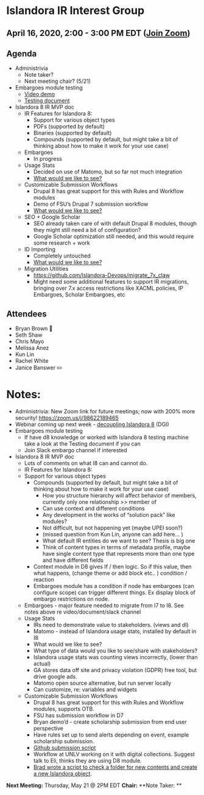 # Islandora IR Interest Group
## April 16, 2020, 2:00 - 3:00 PM EDT ([Join Zoom](https://zoom.us/j/526356143))

## Agenda
- Administrivia
  - Note taker?
  - Next meeting chair? (5/21)
- Embargoes module testing
  - [Video demo](https://www.youtube.com/watch?v=5pUi8G8uxcU)
  - [Testing document](https://docs.google.com/document/d/18XWb2dODoUuxopHTxGbGMCxOZILgKztWJUkKcePONYs/edit?usp=sharing)
- Islandora 8 IR MVP doc
  - IR Features for Islandora 8:
    - Support for various object types
    - PDFs (supported by default)
    - Binaries (supported by default)
    - Compounds (supported by default, but might take a bit of thinking about how to make it work for your use case)
  - Embargoes
    - In progress
  - Usage Stats
    - Decided on use of Matomo, but so far not much integration
    - [What would we like to see?](https://docs.google.com/document/d/1SUkWIm5CLbZTHeToYgVfHQqSTVHBg0-FKJdUNiHSzYM/edit?usp=sharing)
  - Customizable Submission Workflows
    - Drupal 8 has great support for this with Rules and Workflow modules
    - Demo of FSU’s Drupal 7 submission workflow 
    - [What would we like to see?](https://docs.google.com/document/d/1GTWCKwMsbd4g5n1QRt0sQ1EyH3PdsDH53J_HmoFh2Ig/edit?usp=sharing)
  - SEO + Google Scholar 
    - SEO already taken care of with default Drupal 8 modules, though they might still need a bit of configuration?
    - Google Scholar optimization still needed, and this would require some research + work
  - ID Importing
    - Completely untouched
    - [What would we like to see?](https://docs.google.com/document/d/1aiNlwjBz4KVllLDL-q3M0K9QbRKXrC7Na3ckIvIm-Bg/edit?usp=sharing)
  - Migration Utilities
    - https://github.com/Islandora-Devops/migrate_7x_claw 
    - Might need some additional features to support IR migrations, bringing over 7.x access restrictions like XACML policies, IP Embargoes, Scholar Embargoes, etc


## Attendees
- Bryan Brown :chicken:
- Seth Shaw
- Chris Mayo
- Melissa Anez
- Kun Lin
- Rachel White
- Janice Banswer :pencil2:


# Notes:
- Administrivia: New Zoom link for future meetings; now with 200% more security! https://zoom.us/j/98622189465
- Webinar coming up next week - [decoupling Islandora 8](https://zoom.us/meeting/register/tZQsfuuprz4sox_yChCWvsfnKhrKE-b2bQ) (DGI) 
- Embargoes module testing
  - If have d8 knowledge or worked with Islandora 8 testing machine take a look at the Testing document if you can
  - Join Slack embargo channel if interested
- Islandora 8 IR MVP doc
  - Lots of comments on what I8 can and cannot do. 
  - IR Features for Islandora 8:
  - Support for various object types
    - Compounds (supported by default, but might take a bit of thinking about how to make it work for your use case)
      - How you structure hierarchy will affect behavior of members, currently only one relationship >> member of
      - Can use context and different conditions
      - Any development in the works of “solution pack” like modules?
      - Not difficult, but not happening yet (maybe UPEI soon?)
      - (missed question from Kun Lin, anyone can add here… )
      - What default IR entities do we want to see? Thesis is big one
      - Think of content types in terms of metadata profile, maybe have single content type that represents more than one type and have different fields
    - Context module in D8 gives If / then logic.  So if this value, then what happens, (change theme or add block etc.. ) condition / reaction
    - Embargoes module has a condition if node has embargoes (can configure scope) can trigger different things.  Ex display block of embargo restrictions on node. 
  - Embargoes - major feature needed to migrate from I7 to I8.  See notes above re video/document/slack channel
  - Usage Stats
    - IRs need to demonstrate value to stakeholders. (views and dl)
    - Matomo - instead of Islandora usage stats, installed by default in I8
    - What would we like to see? 
    - What type of data would you like to see/share with stakeholders? 
    - Islandora usage stats was counting views incorrectly, (lower than actual)
    - GA stores data off site and privacy violation (GDPR) free tool, but drive google ads. 
    - Matomo open source alternative, but run server locally
    - Can customize, re: variables and widgets 
  - Customizable Submission Workflows
    - Drupal 8 has great support for this with Rules and Workflow modules, supports OTB. 
    - FSU has submission workflow in D7 
    - Bryan demo’d - create scholarship submission from end user perspective
    - Have rules set up to send alerts depending on event, example scholarship submission. 
    - [Github submission script](https://github.com/fsulib/fsulib_scripts/blob/master/submission2mods.drush)
    - Workflow at UNLV working on it with digital collections. Suggest talk to Eli, thinks they are using D8 module.  
    - [Brad wrote a script to check a  folder for new contents and create a new Islandora object](https://ninercommons.uncc.edu/islandora/object/work%3A75). 


**Next Meeting:** Thursday, May 21 @ 2PM EDT
**Chair:**
**Note Taker: **
